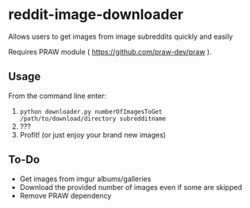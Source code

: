 reddit-image-downloader
=======================

Allows users to get images from image subreddits quickly and easily

Requires PRAW module ( https://github.com/praw-dev/praw ).

Usage
-----

From the command line enter:  
1. `python downloader.py numberOfImagesToGet /path/to/download/directory subredditname`  
2.  ???  
3.  Profit! (or just enjoy your brand new images)


To-Do
-----
* Get images from imgur albums/galleries
* Download the provided number of images even if some are skipped
* Remove PRAW dependency
